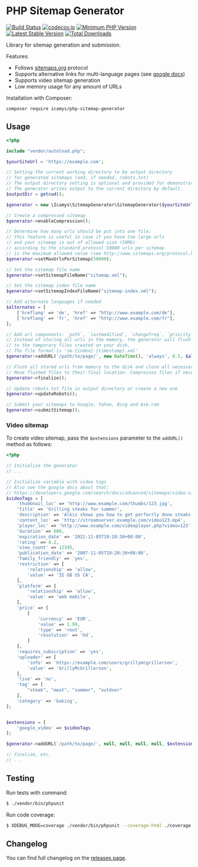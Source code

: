 # PHP Sitemap Generator

[![Build Status](https://travis-ci.org/icamys/php-sitemap-generator.svg?branch=master)](https://travis-ci.org/icamys/php-sitemap-generator)
[![codecov.io](https://codecov.io/github/icamys/php-sitemap-generator/coverage.svg?branch=master)](https://codecov.io/github/icamys/php-sitemap-generator?branch=master)
[![Minimum PHP Version](https://img.shields.io/badge/php-%3E%3D%207.3%20%7C%7C%20%3E%3D%208.0-8892BF.svg)](https://php.net/)
[![Latest Stable Version](https://poser.pugx.org/icamys/php-sitemap-generator/v/stable.png)](https://packagist.org/packages/icamys/php-sitemap-generator)
[![Total Downloads](https://poser.pugx.org/icamys/php-sitemap-generator/downloads)](https://packagist.org/packages/icamys/php-sitemap-generator)

Library for sitemap generation and submission.

Features:
* Follows [sitemaps.org](https://sitemaps.org/) protocol
* Supports alternative links for multi-language pages (see [google docs](https://webmasters.googleblog.com/2012/05/multilingual-and-multinational-site.html))
* Supports video sitemap generation  
* Low memory usage for any amount of URLs

Installation with Composer:

```
composer require icamys/php-sitemap-generator
```

## Usage

```php
<?php

include "vendor/autoload.php";

$yourSiteUrl = 'https://example.com';

// Setting the current working directory to be output directory
// for generated sitemaps (and, if needed, robots.txt)
// The output directory setting is optional and provided for demonstration purposes.
// The generator writes output to the current directory by default. 
$outputDir = getcwd();

$generator = new \Icamys\SitemapGenerator\SitemapGenerator($yourSiteUrl, $outputDir);

// Create a compressed sitemap
$generator->enableCompression();

// Determine how many urls should be put into one file;
// this feature is useful in case if you have too large urls
// and your sitemap is out of allowed size (50Mb)
// according to the standard protocol 50000 urls per sitemap
// is the maximum allowed value (see http://www.sitemaps.org/protocol.html)
$generator->setMaxUrlsPerSitemap(50000);

// Set the sitemap file name
$generator->setSitemapFileName("sitemap.xml");

// Set the sitemap index file name
$generator->setSitemapIndexFileName("sitemap-index.xml");

// Add alternate languages if needed
$alternates = [
    ['hreflang' => 'de', 'href' => "http://www.example.com/de"],
    ['hreflang' => 'fr', 'href' => "http://www.example.com/fr"],
];

// Add url components: `path`, `lastmodified`, `changefreq`, `priority`, `alternates`
// Instead of storing all urls in the memory, the generator will flush sets of added urls
// to the temporary files created on your disk.
// The file format is 'sm-{index}-{timestamp}.xml'
$generator->addURL('/path/to/page/', new DateTime(), 'always', 0.5, $alternates);

// Flush all stored urls from memory to the disk and close all necessary tags.
// Move flushed files to their final location. Compresses files if necessary.
$generator->finalize();

// Update robots.txt file in output directory or create a new one
$generator->updateRobots();

// Submit your sitemaps to Google, Yahoo, Bing and Ask.com
$generator->submitSitemap();
```

### Video sitemap

To create video sitemap, pass the `$extensions` parameter to the `addURL()` method as follows:

```php
<?php

// Initialize the generator
// ...

// Initialize variable with video tags
// Also see the google docs about that:
// https://developers.google.com/search/docs/advanced/sitemaps/video-sitemaps
$videoTags = [
    'thumbnail_loc' => 'http://www.example.com/thumbs/123.jpg',
    'title' => 'Grilling steaks for summer',
    'description' => 'Alkis shows you how to get perfectly done steaks every time',
    'content_loc' => 'http://streamserver.example.com/video123.mp4',
    'player_loc' => 'http://www.example.com/videoplayer.php?video=123',
    'duration' => 600,
    'expiration_date' => '2021-11-05T19:20:30+08:00',
    'rating' => 4.2,
    'view_count' => 12345,
    'publication_date' => '2007-11-05T19:20:30+08:00',
    'family_friendly' => 'yes',
    'restriction' => [
        'relationship' => 'allow',
        'value' => 'IE GB US CA',
    ],
    'platform' => [
        'relationship' => 'allow',
        'value' => 'web mobile',
    ],
    'price' => [
        [
            'currency' => 'EUR',
            'value' => 1.99,
            'type' => 'rent',
            'resolution' => 'hd',
        ]
    ],
    'requires_subscription' => 'yes',
    'uploader' => [
        'info' => 'https://example.com/users/grillymcgrillerson',
        'value' => 'GrillyMcGrillerson',
    ],
    'live' => 'no',
    'tag' => [
        "steak", "meat", "summer", "outdoor"
    ],
    'category' => 'baking',
];


$extensions = [
    'google_video' => $videoTags
];

$generator->addURL('/path/to/page/', null, null, null, null, $extensions);

// finalize, etc.
// ...
```

## Testing

Run tests with command:

```bash
$ ./vendor/bin/phpunit
```

Run code coverage:

```bash
$ XDEBUG_MODE=coverage ./vendor/bin/phpunit --coverage-html ./coverage
```

## Changelog

You can find full changelog on the [releases page](https://github.com/icamys/php-sitemap-generator/releases).
